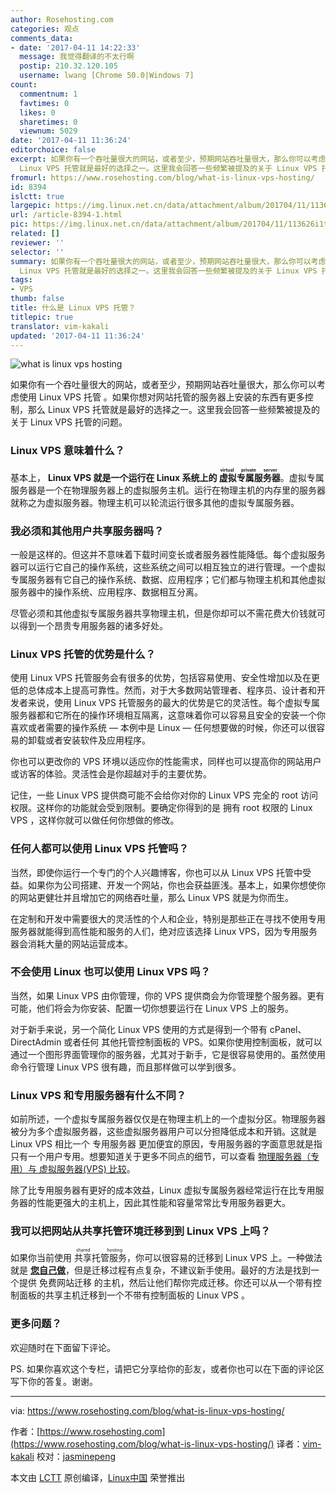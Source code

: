 ```yaml
---
author: Rosehosting.com
categories: 观点
comments_data:
- date: '2017-04-11 14:22:33'
  message: 我觉得翻译的不太行啊
  postip: 210.32.120.105
  username: lwang [Chrome 50.0|Windows 7]
count:
  commentnum: 1
  favtimes: 0
  likes: 0
  sharetimes: 0
  viewnum: 5029
date: '2017-04-11 11:36:24'
editorchoice: false
excerpt: 如果你有一个吞吐量很大的网站，或者至少，预期网站吞吐量很大，那么你可以考虑使用 Linux VPS 托管 。如果你想对网站托管的服务器上安装的东西有更多控制，那么
  Linux VPS 托管就是最好的选择之一。这里我会回答一些频繁被提及的关于 Linux VPS 托管的问题。
fromurl: https://www.rosehosting.com/blog/what-is-linux-vps-hosting/
id: 8394
islctt: true
largepic: https://img.linux.net.cn/data/attachment/album/201704/11/113626i1t0fzvav6fl0l86.jpg
url: /article-8394-1.html
pic: https://img.linux.net.cn/data/attachment/album/201704/11/113626i1t0fzvav6fl0l86.jpg.thumb.jpg
related: []
reviewer: ''
selector: ''
summary: 如果你有一个吞吐量很大的网站，或者至少，预期网站吞吐量很大，那么你可以考虑使用 Linux VPS 托管 。如果你想对网站托管的服务器上安装的东西有更多控制，那么
  Linux VPS 托管就是最好的选择之一。这里我会回答一些频繁被提及的关于 Linux VPS 托管的问题。
tags:
- VPS
thumb: false
title: 什么是 Linux VPS 托管？
titlepic: true
translator: vim-kakali
updated: '2017-04-11 11:36:24'
---
```


![what is linux vps hosting](https://img.linux.net.cn/data/attachment/album/201704/11/113626i1t0fzvav6fl0l86.jpg)


如果你有一个吞吐量很大的网站，或者至少，预期网站吞吐量很大，那么你可以考虑使用 Linux VPS 托管 。如果你想对网站托管的服务器上安装的东西有更多控制，那么 Linux VPS 托管就是最好的选择之一。这里我会回答一些频繁被提及的关于 Linux VPS 托管的问题。


### Linux VPS 意味着什么？


基本上， **Linux VPS 就是一个运行在 Linux 系统上的<ruby> 虚拟专属服务器 <rp>  （ </rp> <rt>  virtual private server </rt> <rp>  ） </rp></ruby>**。虚拟专属服务器是一个在物理服务器上的虚拟服务主机。运行在物理主机的内存里的服务器就称之为虚拟服务器。物理主机可以轮流运行很多其他的虚拟专属服务器。


### 我必须和其他用户共享服务器吗？


一般是这样的。但这并不意味着下载时间变长或者服务器性能降低。每个虚拟服务器可以运行它自己的操作系统，这些系统之间可以相互独立的进行管理。一个虚拟专属服务器有它自己的操作系统、数据、应用程序；它们都与物理主机和其他虚拟服务器中的操作系统、应用程序、数据相互分离。


尽管必须和其他虚拟专属服务器共享物理主机，但是你却可以不需花费大价钱就可以得到一个昂贵专用服务器的诸多好处。


### Linux VPS 托管的优势是什么？


使用 Linux VPS 托管服务会有很多的优势，包括容易使用、安全性增加以及在更低的总体成本上提高可靠性。然而，对于大多数网站管理者、程序员、设计者和开发者来说，使用 Linux VPS 托管服务的最大的优势是它的灵活性。每个虚拟专属服务器都和它所在的操作环境相互隔离，这意味着你可以容易且安全的安装一个你喜欢或者需要的操作系统 — 本例中是 Linux — 任何想要做的时候，你还可以很容易的卸载或者安装软件及应用程序。


你也可以更改你的 VPS 环境以适应你的性能需求，同样也可以提高你的网站用户或访客的体验。灵活性会是你超越对手的主要优势。


记住，一些 Linux VPS 提供商可能不会给你对你的 Linux VPS 完全的 root 访问权限。这样你的功能就会受到限制。要确定你得到的是 拥有 root 权限的 Linux VPS ，这样你就可以做任何你想做的修改。


### 任何人都可以使用 Linux VPS 托管吗？


当然，即使你运行一个专门的个人兴趣博客，你也可以从 Linux VPS 托管中受益。如果你为公司搭建、开发一个网站，你也会获益匪浅。基本上，如果你想使你的网站更健壮并且增加它的网络吞吐量，那么 Linux VPS 就是为你而生。


在定制和开发中需要很大的灵活性的个人和企业，特别是那些正在寻找不使用专用服务器就能得到高性能和服务的人们，绝对应该选择 Linux VPS，因为专用服务器会消耗大量的网站运营成本。


### 不会使用 Linux 也可以使用 Linux VPS 吗？


当然，如果 Linux VPS 由你管理，你的 VPS 提供商会为你管理整个服务器。更有可能，他们将会为你安装、配置一切你想要运行在 Linux VPS 上的服务。


对于新手来说，另一个简化 Linux VPS 使用的方式是得到一个带有 cPanel、DirectAdmin 或者任何 其他托管控制面板的 VPS。如果你使用控制面板，就可以通过一个图形界面管理你的服务器，尤其对于新手，它是很容易使用的。虽然使用命令行管理 Linux VPS 很有趣，而且那样做可以学到很多。


### Linux VPS 和专用服务器有什么不同？


如前所述，一个虚拟专属服务器仅仅是在物理主机上的一个虚拟分区。物理服务器被分为多个虚拟服务器，这些虚拟服务器用户可以分担降低成本和开销。这就是 Linux VPS 相比一个 专用服务器 更加便宜的原因，专用服务器的字面意思就是指只有一个用户专用。想要知道关于更多不同点的细节，可以查看 [物理服务器（专用）与 虚拟服务器(VPS) 比较](https://www.rosehosting.com/blog/physical-server-vs-virtual-server-all-you-need-to-know/)。


除了比专用服务器有更好的成本效益，Linux 虚拟专属服务器经常运行在比专用服务器的性能更强大的主机上，因此其性能和容量常常比专用服务器更大。


### 我可以把网站从共享托管环境迁移到到 Linux VPS 上吗？


如果你当前使用<ruby> 共享托管服务 <rp>  （ </rp> <rt>  shared hosting </rt> <rp>  ） </rp></ruby>，你可以很容易的迁移到 Linux VPS 上。一种做法就是 [**您自己做**](https://www.rosehosting.com/blog/from-shared-to-vps-hosting/)，但是迁移过程有点复杂，不建议新手使用。最好的方法是找到一个提供 免费网站迁移 的主机，然后让他们帮你完成迁移。你还可以从一个带有控制面板的共享主机迁移到一个不带有控制面板的 Linux VPS 。


### 更多问题？


欢迎随时在下面留下评论。


PS. 如果你喜欢这个专栏，请把它分享给你的彭友，或者你也可以在下面的评论区写下你的答复。谢谢。




---


via: <https://www.rosehosting.com/blog/what-is-linux-vps-hosting/>


作者：[https://www.rosehosting.com](https://www.rosehosting.com/blog/what-is-linux-vps-hosting/)  译者：[vim-kakali](https://github.com/vim-kakali) 校对：[jasminepeng](https://github.com/jasminepeng)


本文由 [LCTT](https://github.com/LCTT/TranslateProject) 原创编译，[Linux中国](https://linux.cn/) 荣誉推出